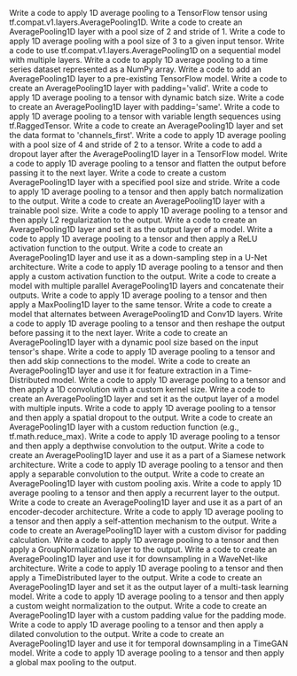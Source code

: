 Write a code to apply 1D average pooling to a TensorFlow tensor using tf.compat.v1.layers.AveragePooling1D.
Write a code to create an AveragePooling1D layer with a pool size of 2 and stride of 1.
Write a code to apply 1D average pooling with a pool size of 3 to a given input tensor.
Write a code to use tf.compat.v1.layers.AveragePooling1D on a sequential model with multiple layers.
Write a code to apply 1D average pooling to a time series dataset represented as a NumPy array.
Write a code to add an AveragePooling1D layer to a pre-existing TensorFlow model.
Write a code to create an AveragePooling1D layer with padding='valid'.
Write a code to apply 1D average pooling to a tensor with dynamic batch size.
Write a code to create an AveragePooling1D layer with padding='same'.
Write a code to apply 1D average pooling to a tensor with variable length sequences using tf.RaggedTensor.
Write a code to create an AveragePooling1D layer and set the data format to 'channels_first'.
Write a code to apply 1D average pooling with a pool size of 4 and stride of 2 to a tensor.
Write a code to add a dropout layer after the AveragePooling1D layer in a TensorFlow model.
Write a code to apply 1D average pooling to a tensor and flatten the output before passing it to the next layer.
Write a code to create a custom AveragePooling1D layer with a specified pool size and stride.
Write a code to apply 1D average pooling to a tensor and then apply batch normalization to the output.
Write a code to create an AveragePooling1D layer with a trainable pool size.
Write a code to apply 1D average pooling to a tensor and then apply L2 regularization to the output.
Write a code to create an AveragePooling1D layer and set it as the output layer of a model.
Write a code to apply 1D average pooling to a tensor and then apply a ReLU activation function to the output.
Write a code to create an AveragePooling1D layer and use it as a down-sampling step in a U-Net architecture.
Write a code to apply 1D average pooling to a tensor and then apply a custom activation function to the output.
Write a code to create a model with multiple parallel AveragePooling1D layers and concatenate their outputs.
Write a code to apply 1D average pooling to a tensor and then apply a MaxPooling1D layer to the same tensor.
Write a code to create a model that alternates between AveragePooling1D and Conv1D layers.
Write a code to apply 1D average pooling to a tensor and then reshape the output before passing it to the next layer.
Write a code to create an AveragePooling1D layer with a dynamic pool size based on the input tensor's shape.
Write a code to apply 1D average pooling to a tensor and then add skip connections to the model.
Write a code to create an AveragePooling1D layer and use it for feature extraction in a Time-Distributed model.
Write a code to apply 1D average pooling to a tensor and then apply a 1D convolution with a custom kernel size.
Write a code to create an AveragePooling1D layer and set it as the output layer of a model with multiple inputs.
Write a code to apply 1D average pooling to a tensor and then apply a spatial dropout to the output.
Write a code to create an AveragePooling1D layer with a custom reduction function (e.g., tf.math.reduce_max).
Write a code to apply 1D average pooling to a tensor and then apply a depthwise convolution to the output.
Write a code to create an AveragePooling1D layer and use it as a part of a Siamese network architecture.
Write a code to apply 1D average pooling to a tensor and then apply a separable convolution to the output.
Write a code to create an AveragePooling1D layer with custom pooling axis.
Write a code to apply 1D average pooling to a tensor and then apply a recurrent layer to the output.
Write a code to create an AveragePooling1D layer and use it as a part of an encoder-decoder architecture.
Write a code to apply 1D average pooling to a tensor and then apply a self-attention mechanism to the output.
Write a code to create an AveragePooling1D layer with a custom divisor for padding calculation.
Write a code to apply 1D average pooling to a tensor and then apply a GroupNormalization layer to the output.
Write a code to create an AveragePooling1D layer and use it for downsampling in a WaveNet-like architecture.
Write a code to apply 1D average pooling to a tensor and then apply a TimeDistributed layer to the output.
Write a code to create an AveragePooling1D layer and set it as the output layer of a multi-task learning model.
Write a code to apply 1D average pooling to a tensor and then apply a custom weight normalization to the output.
Write a code to create an AveragePooling1D layer with a custom padding value for the padding mode.
Write a code to apply 1D average pooling to a tensor and then apply a dilated convolution to the output.
Write a code to create an AveragePooling1D layer and use it for temporal downsampling in a TimeGAN model.
Write a code to apply 1D average pooling to a tensor and then apply a global max pooling to the output.